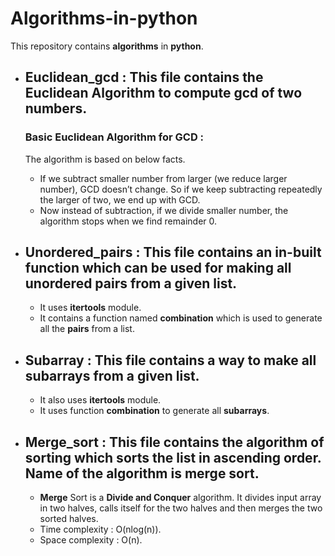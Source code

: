 # Algorithms-in-python
This repository contains **algorithms** in **python**.

- ## **Euclidean_gcd** : This file **contains** the  **Euclidean** **Algorithm** to compute **gcd** of two numbers.  

  ### Basic Euclidean Algorithm for GCD :
  The algorithm is based on below facts.

     - If we subtract smaller number from larger (we reduce larger number), GCD doesn’t change. So if we keep subtracting repeatedly the larger of two, we end up with GCD.  
     - Now instead of subtraction, if we divide smaller number, the algorithm stops when we find remainder 0.


- ## **Unordered_pairs** : This file contains an in-built function which can be used for making all unordered pairs from a given list.    

   - It uses **itertools** module.
   - It contains a function named **combination** which is used to generate all the **pairs** from a list.  
   
  
 - ## Subarray : This file contains a way to make all **subarrays** from a given **list**.  
 
   - It also uses **itertools** module.  
   - It uses function **combination** to generate all **subarrays**.  


- ## **Merge_sort** : This file contains the algorithm of sorting which sorts the list in ascending order. Name of the algorithm is merge sort.  

     - **Merge** Sort is a **Divide and Conquer** algorithm. It divides input array in two halves, calls itself for the two halves and then merges the two sorted halves.  
     - Time complexity : O(nlog(n)).  
     - Space complexity : O(n).  
     
